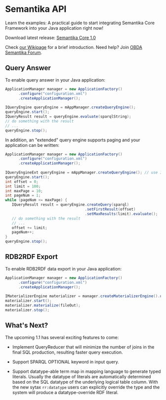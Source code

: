 Semantika API
=============

Learn the examples: A practical guide to start integrating Semantika Core Framework into your Java application right now!

Download latest release: [Semantika Core 1.0](https://github.com/obidea/semantika-api/releases/download/v1.0/semantika-core-1.0.jar)

Check [our Wikipage](https://github.com/obidea/semantika-api/wiki) for a brief introduction.
Need help? Join [OBDA Semantika Forum](https://groups.google.com/forum/#!forum/obda-semantika).

Query Answer
------------

To enable query answer in your Java application:

```java
ApplicationManager manager = new ApplicationFactory()
      .configure("configuration.xml")
      .createApplicationManager();
      
IQueryEngine queryEngine = mAppManager.createQueryEngine();
queryEngine.start();
IQueryResult result = queryEngine.evaluate(sparqlString);
// do something with the result
// ...
queryEngine.stop();
```

In addition, an "extended" query engine supports paging and your application can be written:

```java
ApplicationManager manager = new ApplicationFactory()
      .configure("configuration.xml")
      .createApplicationManager();
      
IQueryEngineExt queryEngine = mAppManager.createQueryEngine(); // use IQueryEngineExt
queryEngine.start();
int offset = 0;
int limit = 100;
int maxPage = 10;
int pageNum = 1;
while (pageNum <= maxPage) {
   IQueryResult result = queryEngine.createQuery(sparql)
                                    .setFirstResult(offset)
                                    .setMaxResults(limit).evaluate();
   // do something with the result
   // ...
   offset += limit;
   pageNum++;
}
queryEngine.stop();
```

RDB2RDF Export
--------------

To enable RDB2RDF data export in your Java application:

```java
ApplicationManager manager = new ApplicationFactory()
      .configure("configuration.xml")
      .createApplicationManager();
      
IMaterializerEngine materializer = manager.createMaterializerEngine().useNTriples();
materializer.start();
materializer.materialize(fileOut);
materializer.stop();
```

What's Next?
------------

The upcoming 1.1 has several exciting features to come:

* Implement QueryReducer that will minimize the number of joins in the final SQL production,
resulting faster query execution.

* Support SPARQL OPTIONAL keyword in input query.

* Support datatype-able term map in mapping language to generate typed literals. Usually
the datatype of literals are automatically determined based on the SQL datatype of the
underlying logical table column. With the new sytax `rr:datatype` users can explicitly
override the type and the system will produce a datatype-override RDF literal.